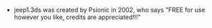    - jeep1.3ds was created by Psionic in 2002, who says "FREE for use however you like, credits are appreciated!!!"
